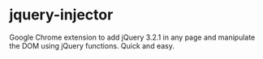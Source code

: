 # jquery-injector
Google Chrome extension to add jQuery 3.2.1 in any page and manipulate the DOM using jQuery functions. Quick and easy.
